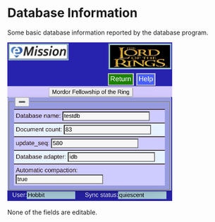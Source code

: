 # Database Information

Some basic database information reported by the database program.

![](images/DatabaseInfo.png)

None of the fields are editable.
